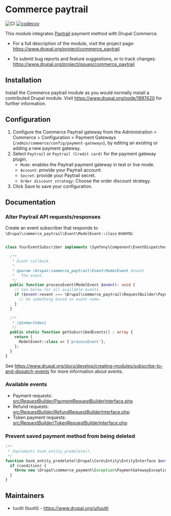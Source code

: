 # Commerce paytrail

![CI](https://github.com/tuutti/commerce_paytrail/workflows/CI/badge.svg) [![codecov](https://codecov.io/gh/tuutti/commerce_paytrail/branch/4.x/graph/badge.svg?token=32zwdww9JR)](https://codecov.io/gh/tuutti/commerce_paytrail)

This module integrates [Paytrail](https://www.paytrail.com/en) payment method with Drupal Commerce.

 * For a full description of the module, visit the project page:
   https://www.drupal.org/project/commerce_paytrail

 * To submit bug reports and feature suggestions, or to track changes:
   https://www.drupal.org/project/issues/commerce_paytrail

## Installation

Install the Commerce paytrail module as you would normally install a contributed
Drupal module. Visit https://www.drupal.org/node/1897420 for further
information.

## Configuration

1. Configure the Commerce Paytrail gateway from the Administration > Commerce >
   Configuration > Payment Gateways (`/admin/commerce/config/payment-gateways`),
   by editing an existing or adding a new payment gateway.
2. Select `Paytrail` or `Paytrail (Credit card)` for the payment gateway plugin.
   * `Mode`: enables the Paytrail payment gateway in test or live mode.
   * `Account`: provide your Paytrail account.
   * `Secret`: provide your Paytrail secret.
   * `Order discount strategy`: Choose the order discount strategy.
3. Click Save to save your configuration.

## Documentation

### Alter Paytrail API requests/responses

Create an event subscriber that responds to `\Drupal\commerce_paytrail\Event\ModelEvent::class` events:

```php

class YourEventSubscriber implements \Symfony\Component\EventDispatcher\EventSubscriberInterface {

  /**
   * Event callback.
   *
   * @param \Drupal\commerce_paytrail\Event\ModelEvent $event
   *   The event.
   */
  public function processEvent(ModelEvent $event): void {
    // See below for all available events.
    if ($event->event === \Drupal\commerce_paytrail\RequestBuilder\PaymentRequestBuilderInterface::PAYMENT_CREATE_EVENT) {
      // Do something based on event name.
    }
  }

  /**
   * {@inheritdoc}
   */
  public static function getSubscribedEvents() : array {
    return [
      ModelEvent::class => ['processEvent'],
    ];
  }
}
```

See https://www.drupal.org/docs/develop/creating-modules/subscribe-to-and-dispatch-events for more information about events.

### Available events
- Payment requests: [src/RequestBuilder/PaymentRequestBuilderInterface.php](src/RequestBuilder/PaymentRequestBuilderInterface.php)
- Refund requests: [src/RequestBuilder/RefundRequestBuilderInterface.php](src/RequestBuilder/RefundRequestBuilderInterface.php)
- Token payment requests: [src/RequestBuilder/TokenRequestBuilderInterface.php](src/RequestBuilder/TokenRequestBuilderInterface.php)

### Prevent saved payment method from being deleted

```php
/**
 * Implements hook_entity_predelete().
 */
function hook_entity_predelete(\Drupal\Core\Entity\EntityInterface $entity) : void {
  if (condition) {
    throw new \Drupal\commerce_payment\Exception\PaymentGatewayException('Card cannot be deleted').
  }
}
```

## Maintainers

* tuutti (tuutti) - https://www.drupal.org/u/tuutti
